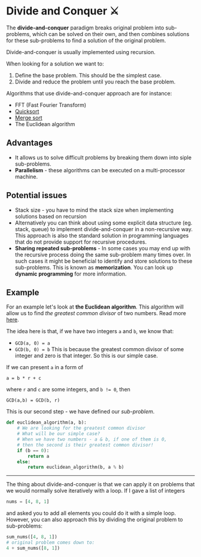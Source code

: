 # Divide and Conquer ⚔️

The **divide-and-conquer** paradigm breaks original problem into sub-problems, which can be solved
on their own, and then combines solutions for these sub-problems to find a solution of the original
problem.

Divide-and-conquer is usually implemented using recursion.

When looking for a solution we want to:

1. Define the base problem. This should be the simplest case.
2. Divide and reduce the problem until you reach the base problem.

Algorithms that use divide-and-conquer approach are for instance:

- FFT (Fast Fourier Transform)
- [Quicksort](./sorting/quicksort/QuickSort.md)
- [Merge sort](./sorting/merge-sort/MergeSort.md)
- The Euclidean algorithm

## Advantages

- It allows us to solve difficult problems by breaking them down into siple sub-problems.
- **Parallelism** - these algorithms can be executed on a multi-processor machine.

## Potential issues

- Stack size - you have to mind the stack size when implementing solutions based on recursion
- Alternatively you can think about using some explicit data structure (eg. stack, queue) to
  implement divide-and-conquer in a non-recursive way. This approach is also the standard solution
  in programming languages that do not provide support for recursive procedures.
- **Sharing repeated sub-problems** - In some cases you may end up with the recursive process doing
  the same sub-problem many times over. In such cases it might be beneficial to identify and store
  solutions to these sub-problems. This is known as **memorization**. You can look up **dynamic
  programming** for more information.

## Example

For an example let's look at **the Euclidean algorithm**. This algorithm will allow us to find _the
greatest common divisor_ of two numbers. Read more
[here](https://www.khanacademy.org/computing/computer-science/cryptography/modarithmetic/a/the-euclidean-algorithm).

The idea here is that, if we have two integers `a` and `b`, we know that:

- `GCD(a, 0) = a`
- `GCD(b, 0) = b` This is because the greatest common divisor of some integer and zero is that
  integer. So this is our simple case.

If we can present `a` in a form of

```
a = b * r + c
```

where `r` and `c` are some integers, and `b != 0`, then

```
GCD(a,b) = GCD(b, r)
```

This is our second step - we have defined our _sub-problem_.

```python
def euclidean_algorithm(a, b):
    # We are looking for the greatest common divisor
    # What will be our simple case?
    # When we have two numbers - a & b, if one of them is 0,
    # then the second is their greatest common divisor!
    if (b == 0):
        return a
    else:
        return euclidean_algorithm(b, a % b)
```

---

The thing about divide-and-conquer is that we can apply it on problems that we would normally solve
iteratively with a loop. If I gave a list of integers

```python
nums = [4, 8, 1]
```

and asked you to add all elements you could do it with a simple loop. However, you can also approach
this by dividing the original problem to sub-problems:

```python
sum_nums([4, 8, 1])
# original problem comes down to:
4 + sum_nums([8, 1])
```
